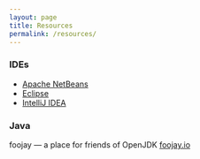 ```yaml
---
layout: page
title: Resources
permalink: /resources/
---
```


### IDEs
- [Apache NetBeans](https://netbeans.apache.org/)
- [Eclipse](https://www.eclipse.org/ide/)
- [IntelliJ IDEA](https://www.jetbrains.com/idea/)

### Java
foojay — a place for friends of OpenJDK
[foojay.io](https://foojay.io)